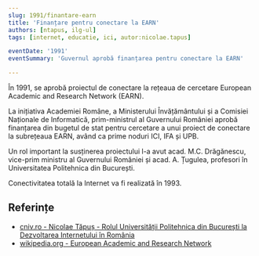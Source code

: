 ```yaml
---
slug: 1991/finantare-earn
title: 'Finanțare pentru conectare la EARN'
authors: [ntapus, ilg-ul]
tags: [internet, educatie, ici, autor:nicolae.tapus]

eventDate: '1991'
eventSummary: 'Guvernul aprobă finanțarea pentru conectare la EARN'

---
```


În 1991, se aprobă proiectul de conectare la rețeaua de cercetare
European Academic and Research Network (EARN).

<!-- truncate -->

La inițiativa Academiei Române, a Ministerului Învățământului și a Comisiei Naționale de Informatică, prim-ministrul al Guvernului României aprobă finanțarea din bugetul de stat pentru cercetare a unui proiect de conectare la subrețeaua EARN, având ca prime noduri ICI, IFA și UPB.

Un rol important la susținerea proiectului l-a avut acad. M.C. Drăgănescu, vice-prim ministru al Guvernului României și acad. A. Țugulea, profesori în Universitatea Politehnica din București.

Conectivitatea totală la Internet va fi realizată în 1993.

## Referințe

- [cniv.ro - Nicolae Tăpuș - Rolul Universității Politehnica din București la Dezvoltarea Internetului în România](https://cniv.ro/documents/26/CNIV_Volum_Aniversar_2023_-_Versiune_Online_DPxioQg.pdf)
- [wikipedia.org - European Academic and Research Network](https://en.wikipedia.org/wiki/European_Academic_and_Research_Network)

